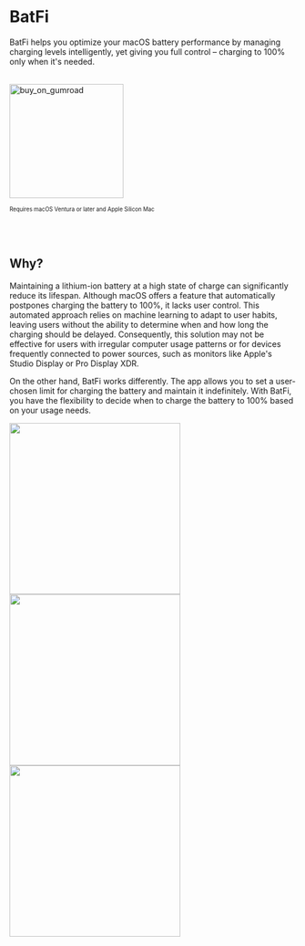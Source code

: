 # BatFi
BatFi helps you optimize your macOS battery performance by managing charging levels intelligently, yet giving you full control – charging to 100% only when it's needed.

<br>
<a href="https://micropixels.gumroad.com/l/batfi">
    <img width="200" alt="buy_on_gumroad" src="https://github-production-user-asset-6210df.s3.amazonaws.com/2467137/269984099-a4628c9d-10a8-4c83-a3cc-dfe04fef71d8.png">
</a>
<p><sub><sup>Requires macOS Ventura or later and Apple Silicon Mac</sup></sub></p>
<br>
<br>

## Why?
Maintaining a lithium-ion battery at a high state of charge can significantly reduce its lifespan. Although macOS offers a feature that automatically postpones charging the battery to 100%, it lacks user control. This automated approach relies on machine learning to adapt to user habits, leaving users without the ability to determine when and how long the charging should be delayed. Consequently, this solution may not be effective for users with irregular computer usage patterns or for devices frequently connected to power sources, such as monitors like Apple's Studio Display or Pro Display XDR.

On the other hand, BatFi works differently. The app allows you to set a user-chosen limit for charging the battery and maintain it indefinitely. With BatFi, you have the flexibility to decide when to charge the battery to 100% based on your usage needs.

<p float="left">
  <img src="https://github.com/rurza/BatFi/assets/2467137/db8870bb-0a61-4088-a361-b44d0db2cff7" width=300>
  <img src="https://github.com/rurza/BatFi/assets/2467137/8cf4f6e3-fbe9-48ee-b034-b6fa8f0dc50c" width=300>
  <img src="https://github.com/rurza/BatFi/assets/2467137/ad75de07-157b-48ba-8584-27ce930d078e" width=300>
</p>

